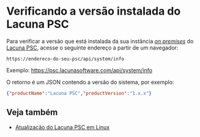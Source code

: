 ﻿# Verificando a versão instalada do Lacuna PSC

Para verificar a versão que está instalada da sua instância [*on premises*](index.md) do [Lacuna PSC](../index.md),
acesse o seguinte endereço a partir de um navegador:

```
https://endereco-do-seu-psc/api/system/info
```

Exemplo: https://psc.lacunasoftware.com/api/system/info

O retorno é um JSON contendo a versão do sistema, por exemplo:

```json
{"productName":"Lacuna PSC","productVersion":"1.x.x"}
```

## Veja também

<!-- [Atualização do Lacuna PSC em Windows Server](windows/update.md) -->
<!-- [Atualização do Lacuna PSC em Azure App Services](azure/update.md) -->
* [Atualização do Lacuna PSC em Linux](linux/update.md)
